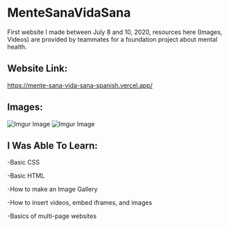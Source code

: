 # MenteSanaVidaSana
First website I made between July 8 and 10, 2020, resources here (Images, Videos) are provided by teammates for a foundation project about mental health.
## Website Link:
https://mente-sana-vida-sana-spanish.vercel.app/
## Images:
![Imgur Image](https://i.imgur.com/dt92Jdh.png)
![Imgur Image](https://i.imgur.com/7exYZUi.png)
## I Was Able To Learn:

-Basic CSS




-Basic HTML




-How to make an Image Gallery




-How to insert videos, embed iframes, and images




-Basics of multi-page websites
